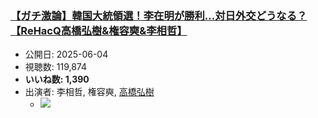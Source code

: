 ### [【ガチ激論】韓国大統領選！李在明が勝利…対日外交どうなる？【ReHacQ高橋弘樹&権容奭&李相哲】](https://www.youtube.com/watch?v=MJCY9-e9xQE)
-   公開日: 2025-06-04
-   視聴数: 119,874
-   **いいね数: 1,390**
-   出演者: 李相哲, 権容奭, [高橋弘樹](/rehacq_fan/people/高橋弘樹 "wikilink")
    - [![](https://img.youtube.com/vi/MJCY9-e9xQE/hqdefault.jpg)](https://www.youtube.com/watch?v=MJCY9-e9xQE)
